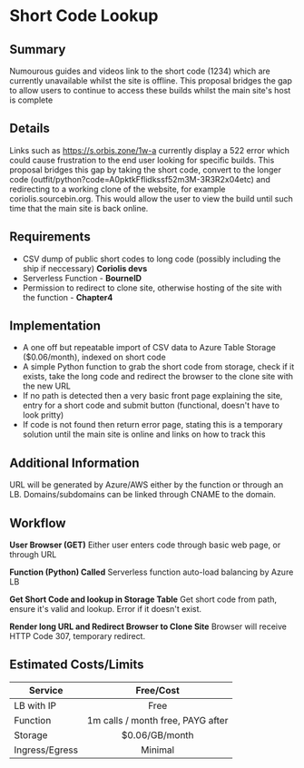 Short Code Lookup
==============

## Summary
Numourous guides and videos link to the short code (1234) which are currently unavailable whilst the site is offline. This proposal bridges the gap to allow users to continue to access these builds whilst the main site's host is complete

## Details
Links such as https://s.orbis.zone/1w-a currently display a 522 error which could cause frustration to the end user looking for specific builds. This proposal bridges this gap by taking the short code, convert to the longer code (outfit/python?code=A0pktkFflidkssf52m3M-3R3R2x04etc) and redirecting to a working clone of the website, for example coriolis.sourcebin.org. This would allow the user to view the build until such time that the main site is back online. 

## Requirements
* CSV dump of public short codes to long code (possibly including the ship if neccessary) **Coriolis devs** 
* Serverless Function - **BourneID**
* Permission to redirect to clone site, otherwise hosting of the site with the function - **Chapter4**

## Implementation
* A one off but repeatable import of CSV data to Azure Table Storage ($0.06/month), indexed on short code
* A simple Python function to grab the short code from storage, check if it exists, take the long code and redirect the browser to the clone site with the new URL
* If no path is detected then a very basic front page explaining the site, entry for a short code and submit button (functional, doesn't have to look pritty)
* If code is not found then return error page, stating this is a temporary solution until the main site is online and links on how to track this

## Additional Information
URL will be generated by Azure/AWS either by the function or through an LB. Domains/subdomains can be linked through CNAME to the domain. 

## Workflow
**User Browser (GET)**
Either user enters code through basic web page, or through URL

**Function (Python) Called**
Serverless function auto-load balancing by Azure LB

**Get Short Code and lookup in Storage Table**
Get short code from path, ensure it's valid and lookup. Error if it doesn't exist. 

**Render long URL and Redirect Browser to Clone Site**
Browser will receive HTTP Code 307, temporary redirect.

## Estimated Costs/Limits
| Service       | Free/Cost     |
| ------------- |:-------------:|
| LB with IP    | Free          |
| Function      | 1m calls / month free, PAYG after |
| Storage       | $0.06/GB/month   |
| Ingress/Egress| Minimal      |
